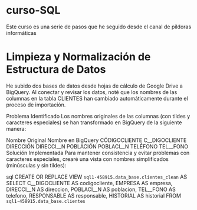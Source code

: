 # curso-SQL
Este curso es una serie de pasos que he seguido desde el canal de pildoras informáticas

# Limpieza y Normalización de Estructura de Datos
He subido dos bases de datos desde hojas de cálculo de Google Drive a BigQuery. Al conectar y revisar los datos, noté que los nombres de las columnas en la tabla CLIENTES han cambiado automáticamente durante el proceso de importación.

Problema Identificado
Los nombres originales de las columnas (con tildes y caracteres especiales) se han transformado en BigQuery de la siguiente manera:

Nombre Original	Nombre en BigQuery
CÓDIGOCLIENTE	C__DIGOCLIENTE
DIRECCIÓN	DIRECCI__N
POBLACIÓN	POBLACI__N
TELÉFONO	TEL__FONO
Solución Implementada
Para mantener consistencia y evitar problemas con caracteres especiales, crearé una vista con nombres simplificados (minúsculas y sin tildes):

sql
CREATE OR REPLACE VIEW `sql1-458915.data_base.clientes_clean` AS
SELECT 
  C__DIGOCLIENTE AS codigocliente,
  EMPRESA AS empresa,
  DIRECCI__N AS direccion,
  POBLACI__N AS poblacion,
  TEL__FONO AS telefono,
  RESPONSABLE AS responsable,
  HISTORIAL AS historial
FROM `sql1-458915.data_base.clientes`
